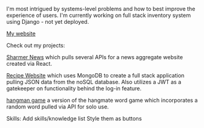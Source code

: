 I'm most intrigued by systems-level problems and how to best improve the experience of users. I'm currently working on full stack inventory system using Django - not yet deployed.

[My website](https://codysharma.github.io/me/)

Check out my projects: 

[Sharmer News](codysharma.github.io/Sharmer-News/) which pulls several APIs for a news aggregate website created via React.

[Recipe Website](https://github.com/codysharma/recipeWebsite) which uses MongoDB to create a full stack application pulling JSON data from the noSQL database. Also utilizes a JWT as a gatekeeper on functionality behind the log-in feature.

[hangman game](https://codysharma.github.io/SpacemanGame/) a version of the hangmate word game which incorporates a random word pulled via API for solo use.

Skills: 
Add skills/knowledge list
Style them as buttons
